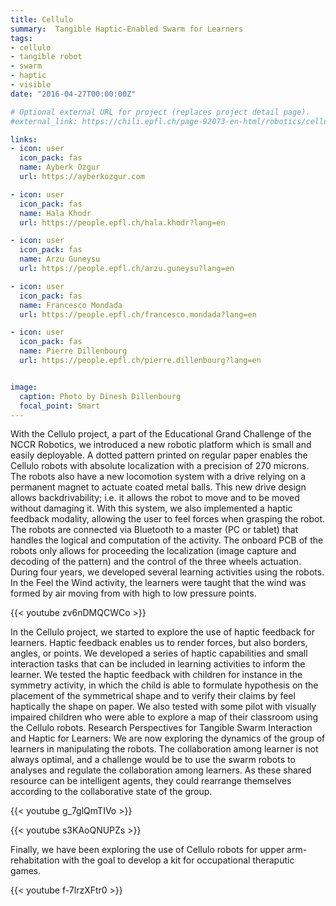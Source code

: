```yaml
---
title: Cellulo
summary:  Tangible Haptic-Enabled Swarm for Learners
tags:
- cellulo
- tangible robot
- swarm
- haptic
- visible
date: "2016-04-27T00:00:00Z"

# Optional external URL for project (replaces project detail page).
#external_link: https://chili.epfl.ch/page-92073-en-html/robotics/cellulo/

links:
- icon: user
  icon_pack: fas
  name: Ayberk Ozgur
  url: https://ayberkozgur.com

- icon: user
  icon_pack: fas
  name: Hala Khodr
  url: https://people.epfl.ch/hala.khodr?lang=en

- icon: user
  icon_pack: fas
  name: Arzu Guneysu
  url: https://people.epfl.ch/arzu.guneysu?lang=en

- icon: user
  icon_pack: fas
  name: Francesco Mondada
  url: https://people.epfl.ch/francesco.mondada?lang=en

- icon: user
  icon_pack: fas
  name: Pierre Dillenbourg
  url: https://people.epfl.ch/pierre.dillenbourg?lang=en


image:
  caption: Photo by Dinesh Dillenbourg
  focal_point: Smart
---
```


With the Cellulo project, a part of the Educational Grand Challenge of the NCCR Robotics, we introduced a
new robotic platform which is small and easily deployable. A dotted pattern printed on regular paper enables the
Cellulo robots with absolute localization with a precision of 270 microns. The robots also have a new
locomotion system with a drive relying on a permanent magnet to actuate coated metal balls. This new drive
design allows backdrivability; i.e. it allows the robot to move and to be moved without damaging it. With this
system, we also implemented a haptic feedback modality, allowing the user to feel forces when grasping the robot.
The robots are connected via Bluetooth to a master (PC or tablet) that handles the logical and computation of the
activity. The onboard PCB of the robots only allows for proceeding the localization (image capture and decoding of
the pattern) and the control of the three wheels actuation.
During four years, we developed several learning activities using the robots. In the Feel
the Wind activity, the learners were taught that the wind was formed by air moving from with high to low
pressure points.

{{< youtube zv6nDMQCWCo >}}

In the Cellulo project, we  started to explore the use of haptic feedback for learners. Haptic feedback enables us to
render forces, but also borders, angles, or points. We developed a series of haptic capabilities and small interaction
tasks that can be included in learning activities to inform the learner. We tested the haptic feedback with
children for instance in the symmetry activity, in which the child is able to formulate hypothesis on the placement
of the symmetrical shape and to verify their claims by feel haptically the shape on paper. We also tested
with some pilot with visually impaired children who were able to explore a map of their classroom using the Cellulo
robots.
Research Perspectives for Tangible Swarm Interaction and Haptic for Learners: We are now exploring the
dynamics of the group of learners in manipulating the robots. The collaboration among learner is not always
optimal, and a challenge would be to use the swarm robots to analyses and regulate the collaboration among
learners. As these shared resource can be intelligent agents, they could rearrange themselves according to the
collaborative state of the group.

{{< youtube g_7glQmTIVo >}}

{{< youtube s3KAoQNUPZs >}}


Finally, we have been exploring the use of Cellulo robots for upper arm-rehabitation with the goal to develop a kit for occupational theraputic games. 

{{< youtube f-7lrzXFtr0 >}}
